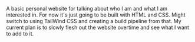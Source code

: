 A basic personal website for talking about who I am and what I am interested in. For now it's just going to be built with HTML and CSS. Might switch to using TailWind CSS and creating a build pipeline from that. My current plan is to slowly flesh out the website overtime and see what I want to add to it.
